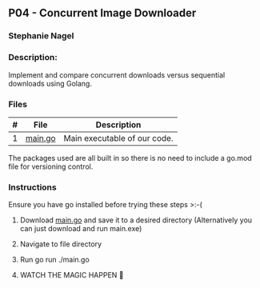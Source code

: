 ## P04 - Concurrent Image Downloader
### Stephanie Nagel
### Description:

Implement and compare concurrent downloads versus sequential downloads using Golang.

### Files

|   #   | File            | Description                                        |
| :---: | --------------- | -------------------------------------------------- |
| 1 | [main.go](https://github.com/aelious/4143-PLC-Nagel/raw/main/Assignments/P04/main.go) | Main executable of our code. |

The packages used are all built in so there is no need to include a go.mod file for versioning control.

### Instructions

Ensure you have go installed before trying these steps >:-(

1. Download [main.go](https://github.com/aelious/4143-PLC-Nagel/raw/main/Assignments/P04/main.go) and save it to a desired directory (Alternatively you can just download and run main.exe)

1. Navigate to file directory

1. Run go run ./main.go

1. WATCH THE MAGIC HAPPEN 🤯


